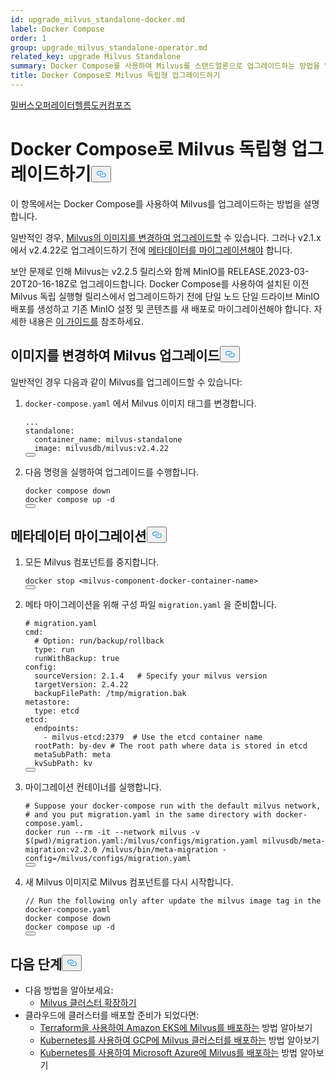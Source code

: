 ```yaml
---
id: upgrade_milvus_standalone-docker.md
label: Docker Compose
order: 1
group: upgrade_milvus_standalone-operator.md
related_key: upgrade Milvus Standalone
summary: Docker Compose를 사용하여 Milvus를 스탠드얼론으로 업그레이드하는 방법을 알아보세요.
title: Docker Compose로 Milvus 독립형 업그레이드하기
---
```

<div class="tab-wrapper"><a href="/docs/ko/upgrade_milvus_standalone-operator.md" class=''>밀버스</a><a href="/docs/ko/upgrade_milvus_standalone-helm.md" class=''>오퍼레이터헬름도커</a><a href="/docs/ko/upgrade_milvus_standalone-docker.md" class='active '>컴포즈</a></div>
<h1 id="Upgrade-Milvus-Standalone-with-Docker-Compose" class="common-anchor-header">Docker Compose로 Milvus 독립형 업그레이드하기<button data-href="#Upgrade-Milvus-Standalone-with-Docker-Compose" class="anchor-icon" translate="no">
      <svg translate="no"
        aria-hidden="true"
        focusable="false"
        height="20"
        version="1.1"
        viewBox="0 0 16 16"
        width="16"
      >
        <path
          fill="#0092E4"
          fill-rule="evenodd"
          d="M4 9h1v1H4c-1.5 0-3-1.69-3-3.5S2.55 3 4 3h4c1.45 0 3 1.69 3 3.5 0 1.41-.91 2.72-2 3.25V8.59c.58-.45 1-1.27 1-2.09C10 5.22 8.98 4 8 4H4c-.98 0-2 1.22-2 2.5S3 9 4 9zm9-3h-1v1h1c1 0 2 1.22 2 2.5S13.98 12 13 12H9c-.98 0-2-1.22-2-2.5 0-.83.42-1.64 1-2.09V6.25c-1.09.53-2 1.84-2 3.25C6 11.31 7.55 13 9 13h4c1.45 0 3-1.69 3-3.5S14.5 6 13 6z"
        ></path>
      </svg>
    </button></h1><p>이 항목에서는 Docker Compose를 사용하여 Milvus를 업그레이드하는 방법을 설명합니다.</p>
<p>일반적인 경우, <a href="#Upgrade-Milvus-by-changing-its-image">Milvus의 이미지를 변경하여 업그레이드할</a> 수 있습니다. 그러나 v2.1.x에서 v2.4.22로 업그레이드하기 전에 <a href="#Migrate-the-metadata">메타데이터를 마이그레이션해야</a> 합니다.</p>
<div class="alter note">
<p>보안 문제로 인해 Milvus는 v2.2.5 릴리스와 함께 MinIO를 RELEASE.2023-03-20T20-16-18Z로 업그레이드합니다. Docker Compose를 사용하여 설치된 이전 Milvus 독립 실행형 릴리스에서 업그레이드하기 전에 단일 노드 단일 드라이브 MinIO 배포를 생성하고 기존 MinIO 설정 및 콘텐츠를 새 배포로 마이그레이션해야 합니다. 자세한 내용은 <a href="https://min.io/docs/minio/linux/operations/install-deploy-manage/migrate-fs-gateway.html#id2">이 가이드를</a> 참조하세요.</p>
</div>
<h2 id="Upgrade-Milvus-by-changing-its-image" class="common-anchor-header">이미지를 변경하여 Milvus 업그레이드<button data-href="#Upgrade-Milvus-by-changing-its-image" class="anchor-icon" translate="no">
      <svg translate="no"
        aria-hidden="true"
        focusable="false"
        height="20"
        version="1.1"
        viewBox="0 0 16 16"
        width="16"
      >
        <path
          fill="#0092E4"
          fill-rule="evenodd"
          d="M4 9h1v1H4c-1.5 0-3-1.69-3-3.5S2.55 3 4 3h4c1.45 0 3 1.69 3 3.5 0 1.41-.91 2.72-2 3.25V8.59c.58-.45 1-1.27 1-2.09C10 5.22 8.98 4 8 4H4c-.98 0-2 1.22-2 2.5S3 9 4 9zm9-3h-1v1h1c1 0 2 1.22 2 2.5S13.98 12 13 12H9c-.98 0-2-1.22-2-2.5 0-.83.42-1.64 1-2.09V6.25c-1.09.53-2 1.84-2 3.25C6 11.31 7.55 13 9 13h4c1.45 0 3-1.69 3-3.5S14.5 6 13 6z"
        ></path>
      </svg>
    </button></h2><p>일반적인 경우 다음과 같이 Milvus를 업그레이드할 수 있습니다:</p>
<ol>
<li><p><code translate="no">docker-compose.yaml</code> 에서 Milvus 이미지 태그를 변경합니다.</p>
<pre><code translate="no" class="language-yaml">...
standalone:
  container_name: milvus-standalone
  image: milvusdb/milvus:v2.4.22
<button class="copy-code-btn"></button></code></pre></li>
<li><p>다음 명령을 실행하여 업그레이드를 수행합니다.</p>
<pre><code translate="no" class="language-shell">docker compose down
docker compose up -d
<button class="copy-code-btn"></button></code></pre></li>
</ol>
<h2 id="Migrate-the-metadata" class="common-anchor-header">메타데이터 마이그레이션<button data-href="#Migrate-the-metadata" class="anchor-icon" translate="no">
      <svg translate="no"
        aria-hidden="true"
        focusable="false"
        height="20"
        version="1.1"
        viewBox="0 0 16 16"
        width="16"
      >
        <path
          fill="#0092E4"
          fill-rule="evenodd"
          d="M4 9h1v1H4c-1.5 0-3-1.69-3-3.5S2.55 3 4 3h4c1.45 0 3 1.69 3 3.5 0 1.41-.91 2.72-2 3.25V8.59c.58-.45 1-1.27 1-2.09C10 5.22 8.98 4 8 4H4c-.98 0-2 1.22-2 2.5S3 9 4 9zm9-3h-1v1h1c1 0 2 1.22 2 2.5S13.98 12 13 12H9c-.98 0-2-1.22-2-2.5 0-.83.42-1.64 1-2.09V6.25c-1.09.53-2 1.84-2 3.25C6 11.31 7.55 13 9 13h4c1.45 0 3-1.69 3-3.5S14.5 6 13 6z"
        ></path>
      </svg>
    </button></h2><ol>
<li><p>모든 Milvus 컴포넌트를 중지합니다.</p>
<pre><code translate="no">docker stop &lt;milvus-component-docker-container-name&gt;
<button class="copy-code-btn"></button></code></pre></li>
<li><p>메타 마이그레이션을 위해 구성 파일 <code translate="no">migration.yaml</code> 을 준비합니다.</p>
<pre><code translate="no" class="language-yaml"><span class="hljs-comment"># migration.yaml</span>
cmd:
  <span class="hljs-comment"># Option: run/backup/rollback</span>
  <span class="hljs-built_in">type</span>: run
  runWithBackup: true
config:
  sourceVersion: <span class="hljs-number">2.1</span><span class="hljs-number">.4</span>   <span class="hljs-comment"># Specify your milvus version</span>
  targetVersion: <span class="hljs-number">2.4</span><span class="hljs-number">.22</span>
  backupFilePath: /tmp/migration.bak
metastore:
  <span class="hljs-built_in">type</span>: etcd
etcd:
  endpoints:
    - milvus-etcd:<span class="hljs-number">2379</span>  <span class="hljs-comment"># Use the etcd container name</span>
  rootPath: by-dev <span class="hljs-comment"># The root path where data is stored in etcd</span>
  metaSubPath: meta
  kvSubPath: kv
<button class="copy-code-btn"></button></code></pre></li>
<li><p>마이그레이션 컨테이너를 실행합니다.</p>
<pre><code translate="no"><span class="hljs-comment"># Suppose your docker-compose run with the default milvus network,</span>
<span class="hljs-comment"># and you put migration.yaml in the same directory with docker-compose.yaml.</span>
docker run --<span class="hljs-built_in">rm</span> -it --network milvus -v $(<span class="hljs-built_in">pwd</span>)/migration.yaml:/milvus/configs/migration.yaml milvusdb/meta-migration:v2.2.0 /milvus/bin/meta-migration -config=/milvus/configs/migration.yaml
<button class="copy-code-btn"></button></code></pre></li>
<li><p>새 Milvus 이미지로 Milvus 컴포넌트를 다시 시작합니다.</p>
<pre><code translate="no" class="language-shell"><span class="hljs-comment">// Run the following only after update the milvus image tag in the docker-compose.yaml</span>
docker compose down
docker compose up -d
<button class="copy-code-btn"></button></code></pre></li>
</ol>
<h2 id="Whats-next" class="common-anchor-header">다음 단계<button data-href="#Whats-next" class="anchor-icon" translate="no">
      <svg translate="no"
        aria-hidden="true"
        focusable="false"
        height="20"
        version="1.1"
        viewBox="0 0 16 16"
        width="16"
      >
        <path
          fill="#0092E4"
          fill-rule="evenodd"
          d="M4 9h1v1H4c-1.5 0-3-1.69-3-3.5S2.55 3 4 3h4c1.45 0 3 1.69 3 3.5 0 1.41-.91 2.72-2 3.25V8.59c.58-.45 1-1.27 1-2.09C10 5.22 8.98 4 8 4H4c-.98 0-2 1.22-2 2.5S3 9 4 9zm9-3h-1v1h1c1 0 2 1.22 2 2.5S13.98 12 13 12H9c-.98 0-2-1.22-2-2.5 0-.83.42-1.64 1-2.09V6.25c-1.09.53-2 1.84-2 3.25C6 11.31 7.55 13 9 13h4c1.45 0 3-1.69 3-3.5S14.5 6 13 6z"
        ></path>
      </svg>
    </button></h2><ul>
<li>다음 방법을 알아보세요:<ul>
<li><a href="/docs/ko/scaleout.md">Milvus 클러스터 확장하기</a></li>
</ul></li>
<li>클라우드에 클러스터를 배포할 준비가 되었다면:<ul>
<li><a href="/docs/ko/eks.md">Terraform을 사용하여 Amazon EKS에 Milvus를 배포하는</a> 방법 알아보기</li>
<li><a href="/docs/ko/gcp.md">Kubernetes를 사용하여 GCP에 Milvus 클러스터를 배포하는</a> 방법 알아보기</li>
<li><a href="/docs/ko/azure.md">Kubernetes를 사용하여 Microsoft Azure에 Milvus를 배포하는</a> 방법 알아보기</li>
</ul></li>
</ul>
